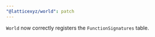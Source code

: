 ```yaml
---
"@latticexyz/world": patch
---
```


`World` now correctly registers the `FunctionSignatures` table.
